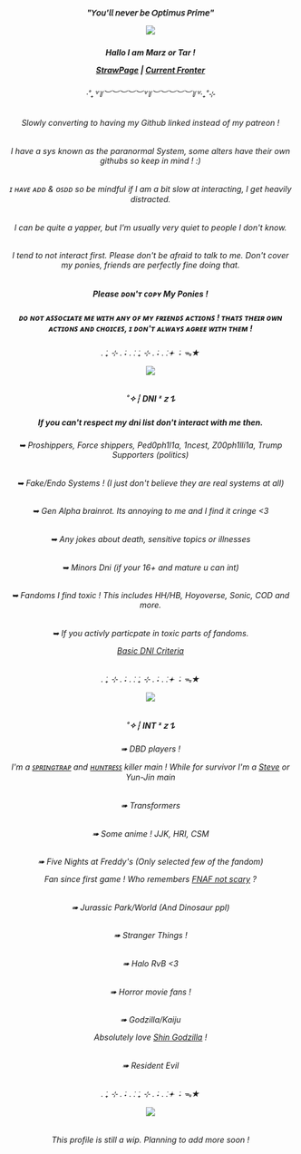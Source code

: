 <h5 align="center">"𝘠𝘰𝘶'𝘭𝘭 𝘯𝘦𝘷𝘦𝘳 𝘣𝘦 𝘖𝘱𝘵𝘪𝘮𝘶𝘴 𝘗𝘳𝘪𝘮𝘦"

<p align="center">
  <img src="https://media1.tenor.com/m/pu1jAWi9yW4AAAAC/transformers-bumblebee.gif" />
</p>

<h5 align="center">Hallo I am Marz or Tar !  

  [StrawPage](https://tarnishmarz.straw.page) | [Current Fronter](https://pluralkit.xyz/f/azvjwp)
<h6 align="center">‧˚₊꒷꒦︶︶︶︶︶꒷꒦︶︶︶︶︶꒦꒷‧₊˚⊹
<h6 align="center">Slowly converting to having my Github linked instead of my patreon ! 
<h6 align="center">I have a sys known as the paranormal System, some alters have their own githubs so keep in mind ! :)
<h6 align="center">ɪ ʜᴀᴠᴇ ᴀᴅᴅ & ᴏꜱᴅᴅ so be mindful if I am a bit slow at interacting, I get heavily distracted.
<h6 align="center">I can be quite a yapper, but I'm usually very quiet to people I don't know.
<h6 align="center">I tend to not interact first. Please don't be afraid to talk to me. Don't cover my ponies, friends are perfectly fine doing that.
<h5 align="center">Please ᴅᴏɴ'ᴛ ᴄᴏᴘʏ My Ponies !
<h5 align="center">ᴅᴏ ɴᴏᴛ ᴀꜱꜱᴏᴄɪᴀᴛᴇ ᴍᴇ ᴡɪᴛʜ ᴀɴʏ ᴏꜰ ᴍʏ ꜰʀɪᴇɴᴅꜱ ᴀᴄᴛɪᴏɴꜱ ! ᴛʜᴀᴛꜱ ᴛʜᴇɪʀ ᴏᴡɴ ᴀᴄᴛɪᴏɴꜱ ᴀɴᴅ ᴄʜᴏɪᴄᴇꜱ, ɪ ᴅᴏɴ'ᴛ ᴀʟᴡᴀʏꜱ ᴀɢʀᴇᴇ ᴡɪᴛʜ ᴛʜᴇᴍ !
<h6 align="center">. ݁₊ ⊹ . ݁˖ . ݁. ݁₊ ⊹ . ݁˖ . ݁.𖥔 ݁ ˖ ᯓ★

<p align="center">
  <img src="https://media.tenor.com/KH8xZyQX9KQAAAAM/springtrap-fnaf.gif" />
</p>

<h5 align="center">˚✧┆ DNI ᶻ 𝗓 𐰁
<h5 align="center">If you can't respect my dni list don't interact with me then.


<h6 align="center">➥ Proshippers, Force shippers, Ped0ph1l1a, 1ncest, Z00ph1lli1a, Trump Supporters (politics)
<h6 align="center">➥ Fake/Endo Systems ! (I just don't believe they are real systems at all)
<h6 align="center">➥ Gen Alpha brainrot. Its annoying to me and I find it cringe <3
<h6 align="center">➥ Any jokes about death, sensitive topics or illnesses
<h6 align="center">➥ Minors Dni (if your 16+ and mature u can int)
<h6 align="center">➥ Fandoms I find toxic ! This includes HH/HB, Hoyoverse, Sonic, COD and more.
<h6 align="center">➥ If you activly particpate in toxic parts of fandoms.

[Basic DNI Criteria](https://dni-criteria.carrd.co/)
<h6 align="center">. ݁₊ ⊹ . ݁˖ . ݁. ݁₊ ⊹ . ݁˖ . ݁.𖥔 ݁ ˖ ᯓ★

<p align="center">
  <img src="https://preview.redd.it/r7ujo1d670jf1.jpeg?width=640&crop=smart&auto=webp&s=367381d0ea5b24e6bfbb213e5a307f3af0f35f07" />
</p>

<h5 align="center">˚✧┆ INT ᶻ 𝗓 𐰁
<h6 align="center">➠ DBD players !

I'm a [ꜱᴘʀɪɴɢᴛʀᴀᴘ](https://youtu.be/_lsEERSC0Go?si=JDDHno0tGy81PFxY&t=4) and [ʜᴜɴᴛʀᴇꜱꜱ](https://youtu.be/9sXTC-uzjWM?si=lJ5L5ONp5Hy60dgg&t=4) killer main ! While for survivor I'm a [Steve](https://youtube.com/shorts/cfzws6Q8Dn0?si=oztB-5Z9O_G_KJ9X) or Yun-Jin main 

<h6 align="center">➠ Transformers
<h6 align="center">➠ Some anime ! JJK, HRI, CSM
<h6 align="center">➠ Five Nights at Freddy's (Only selected few of the fandom)

Fan since first game ! Who remembers [FNAF not scary](https://youtu.be/20musPh8lXI?si=N4AsxwH4PA9xokhG) ?
<h6 align="center">➠ Jurassic Park/World (And Dinosaur ppl)
<h6 align="center">➠ Stranger Things !
<h6 align="center">➠ Halo RvB <3
<h6 align="center">➠ Horror movie fans ! 
<h6 align="center">➠ Godzilla/Kaiju

Absolutely love [Shin Godzilla](https://youtu.be/UPuWdr6lyfU?si=BVB3EXdnN38DFza5) !

<h6 align="center">➠ Resident Evil

<h6 align="center">. ݁₊ ⊹ . ݁˖ . ݁. ݁₊ ⊹ . ݁˖ . ݁.𖥔 ݁ ˖ ᯓ★

<p align="center">
  <img src="https://64.media.tumblr.com/2a3d7bd30ffd80089647432ed3eacdd7/cb437cb6922fe4ed-0d/s540x810/b8053f6e00ace0615cd1cb2e80b8ff32bd66cc15.gif" />
</p>
  
<h6 align="center">This profile is still a wip. Planning to add more soon !

<!--
**TarnishMarz/TarnishMarz** is a ✨ _special_ ✨ repository because its `README.md` (this file) appears on your GitHub profile.

Here are some ideas to get you started:

- 🔭 I’m currently working on ...
- 🌱 I’m currently learning ...
- 👯 I’m looking to collaborate on ...
- 🤔 I’m looking for help with ...
- 💬 Ask me about ...
- 📫 How to reach me: ...
- 😄 Pronouns: ...
- ⚡ Fun fact: ...
-->
